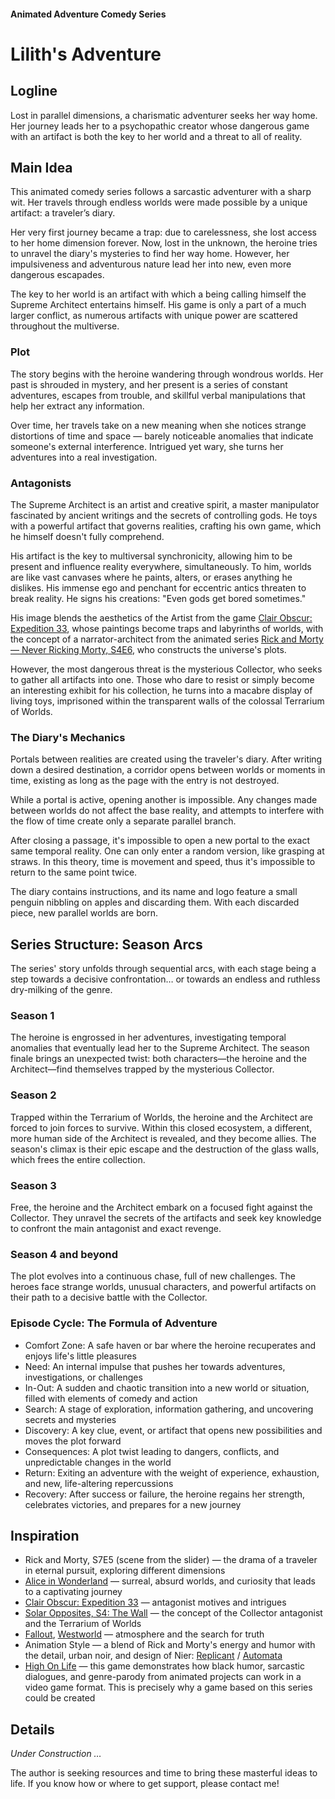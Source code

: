#### Animated Adventure Comedy Series

# Lilith's Adventure

## Logline

Lost in parallel dimensions, a charismatic adventurer seeks her way home. Her journey leads her to a psychopathic creator whose dangerous game with an artifact is both the key to her world and a threat to all of reality.

## Main Idea

This animated comedy series follows a sarcastic adventurer with a sharp wit. Her travels through endless worlds were made possible by a unique artifact: a traveler’s diary.

Her very first journey became a trap: due to carelessness, she lost access to her home dimension forever. Now, lost in the unknown, the heroine tries to unravel the diary's mysteries to find her way home. However, her impulsiveness and adventurous nature lead her into new, even more dangerous escapades.

The key to her world is an artifact with which a being calling himself the Supreme Architect entertains himself. His game is only a part of a much larger conflict, as numerous artifacts with unique power are scattered throughout the multiverse.

### Plot

The story begins with the heroine wandering through wondrous worlds. Her past is shrouded in mystery, and her present is a series of constant adventures, escapes from trouble, and skillful verbal manipulations that help her extract any information.

Over time, her travels take on a new meaning when she notices strange distortions of time and space — barely noticeable anomalies that indicate someone's external interference. Intrigued yet wary, she turns her adventures into a real investigation.

### Antagonists

The Supreme Architect is an artist and creative spirit, a master manipulator fascinated by ancient writings and the secrets of controlling gods. He toys with a powerful artifact that governs realities, crafting his own game, which he himself doesn't fully comprehend.

His artifact is the key to multiversal synchronicity, allowing him to be present and influence reality everywhere, simultaneously. To him, worlds are like vast canvases where he paints, alters, or erases anything he dislikes. His immense ego and penchant for eccentric antics threaten to break reality. He signs his creations: "Even gods get bored sometimes."

His image blends the aesthetics of the Artist from the game [Clair Obscur: Expedition 33](https://store.steampowered.com/app/1903340/Clair_Obscur_Expedition_33/), whose paintings become traps and labyrinths of worlds, with the concept of a narrator-architect from the animated series [Rick and Morty — Never Ricking Morty, S4E6](https://www.imdb.com/title/tt10655686/), who constructs the universe's plots.

However, the most dangerous threat is the mysterious Collector, who seeks to gather all artifacts into one. Those who dare to resist or simply become an interesting exhibit for his collection, he turns into a macabre display of living toys, imprisoned within the transparent walls of the colossal Terrarium of Worlds.

### The Diary's Mechanics

Portals between realities are created using the traveler's diary. After writing down a desired destination, a corridor opens between worlds or moments in time, existing as long as the page with the entry is not destroyed.

While a portal is active, opening another is impossible. Any changes made between worlds do not affect the base reality, and attempts to interfere with the flow of time create only a separate parallel branch.

After closing a passage, it's impossible to open a new portal to the exact same temporal reality. One can only enter a random version, like grasping at straws. In this theory, time is movement and speed, thus it's impossible to return to the same point twice.

The diary contains instructions, and its name and logo feature a small penguin nibbling on apples and discarding them. With each discarded piece, new parallel worlds are born.

## Series Structure: Season Arcs

The series' story unfolds through sequential arcs, with each stage being a step towards a decisive confrontation… or towards an endless and ruthless dry-milking of the genre.

### Season 1

The heroine is engrossed in her adventures, investigating temporal anomalies that eventually lead her to the Supreme Architect. The season finale brings an unexpected twist: both characters—the heroine and the Architect—find themselves trapped by the mysterious Collector.

### Season 2

Trapped within the Terrarium of Worlds, the heroine and the Architect are forced to join forces to survive. Within this closed ecosystem, a different, more human side of the Architect is revealed, and they become allies. The season's climax is their epic escape and the destruction of the glass walls, which frees the entire collection.

### Season 3

Free, the heroine and the Architect embark on a focused fight against the Collector. They unravel the secrets of the artifacts and seek key knowledge to confront the main antagonist and exact revenge.

### Season 4 and beyond

The plot evolves into a continuous chase, full of new challenges. The heroes face strange worlds, unusual characters, and powerful artifacts on their path to a decisive battle with the Collector.

### Episode Cycle: The Formula of Adventure

- Comfort Zone: A safe haven or bar where the heroine recuperates and enjoys life's little pleasures
- Need: An internal impulse that pushes her towards adventures, investigations, or challenges
- In-Out: A sudden and chaotic transition into a new world or situation, filled with elements of comedy and action
- Search: A stage of exploration, information gathering, and uncovering secrets and mysteries
- Discovery: A key clue, event, or artifact that opens new possibilities and moves the plot forward
- Consequences: A plot twist leading to dangers, conflicts, and unpredictable changes in the world
- Return: Exiting an adventure with the weight of experience, exhaustion, and new, life-altering repercussions
- Recovery: After success or failure, the heroine regains her strength, celebrates victories, and prepares for a new journey

## Inspiration

- Rick and Morty, S7E5 (scene from the slider) — the drama of a traveler in eternal pursuit, exploring different dimensions
- [Alice in Wonderland](https://www.imdb.com/title/tt1014759/) — surreal, absurd worlds, and curiosity that leads to a captivating journey
- [Clair Obscur: Expedition 33](https://store.steampowered.com/app/1903340/Clair_Obscur_Expedition_33/) — antagonist motives and intrigues
- [Solar Opposites, S4: The Wall](https://www.youtube.com/watch?v=K0a85gwgQ8A) — the concept of the Collector antagonist and the Terrarium of Worlds
- [Fallout](https://www.imdb.com/title/tt12637874/), [Westworld](https://www.imdb.com/title/tt0475784/) — atmosphere and the search for truth
- Animation Style — a blend of Rick and Morty's energy and humor with the detail, urban noir, and design of Nier: [Replicant](https://store.steampowered.com/app/1113560/NieR_Replicant_ver122474487139/) / [Automata](https://store.steampowered.com/app/524220/NieRAutomata/)
- [High On Life](https://store.steampowered.com/app/1583230/High_On_Life/) — this game demonstrates how black humor, sarcastic dialogues, and genre-parody from animated projects can work in a video game format. This is precisely why a game based on this series could be created

## Details

*Under Construction …*

The author is seeking resources and time to bring these masterful ideas to life. If you know how or where to get support, please contact me!